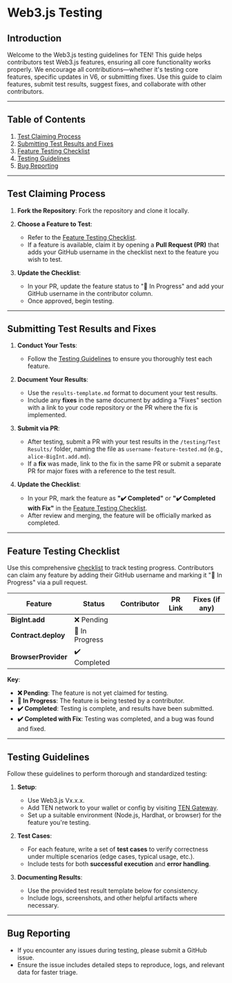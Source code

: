 # Web3.js Testing

## Introduction

Welcome to the Web3.js testing guidelines for TEN! This guide helps contributors test Web3.js features, ensuring all core functionality works properly. We encourage all contributions—whether it's testing core features, specific updates in V6, or submitting fixes. Use this guide to claim features, submit test results, suggest fixes, and collaborate with other contributors.

---

## Table of Contents

1. [Test Claiming Process](#test-claiming-process)
2. [Submitting Test Results and Fixes](#submitting-test-results-and-fixes)
3. [Feature Testing Checklist](#feature-testing-checklist)
4. [Testing Guidelines](#testing-guidelines)
5. [Bug Reporting](#bug-reporting)

---

## Test Claiming Process

1. **Fork the Repository**: Fork the repository and clone it locally.
   
2. **Choose a Feature to Test**:
   - Refer to the [Feature Testing Checklist](#feature-testing-checklist).
   - If a feature is available, claim it by opening a **Pull Request (PR)** that adds your GitHub username in the checklist next to the feature you wish to test.

3. **Update the Checklist**:
   - In your PR, update the feature status to "🔄 In Progress" and add your GitHub username in the contributor column.
   - Once approved, begin testing.

---

## Submitting Test Results and Fixes

1. **Conduct Your Tests**:
   - Follow the [Testing Guidelines](#testing-guidelines) to ensure you thoroughly test each feature.

2. **Document Your Results**:
   - Use the `results-template.md` format to document your test results.
   - Include any **fixes** in the same document by adding a "Fixes" section with a link to your code repository or the PR where the fix is implemented.

3. **Submit via PR**:
   - After testing, submit a PR with your test results in the `/testing/Test Results/` folder, naming the file as `username-feature-tested.md` (e.g., `alice-BigInt.add.md`).
   - If a **fix** was made, link to the fix in the same PR or submit a separate PR for major fixes with a reference to the test result.

4. **Update the Checklist**:
   - In your PR, mark the feature as **"✔️ Completed"** or **"✔️ Completed with Fix"** in the [Feature Testing Checklist](#feature-testing-checklist).
   - After review and merging, the feature will be officially marked as completed.

---

## Feature Testing Checklist

Use this comprehensive [checklist](test-checklist.md) to track testing progress. Contributors can claim any feature by adding their GitHub username and marking it "🔄 In Progress" via a pull request.

| Feature                                  | Status          | Contributor          | PR Link | Fixes (if any)    |
|------------------------------------------|-----------------|----------------------|---------|------------------|
| **BigInt.add**                           | ❌ Pending      |                      |         |                  |
| **Contract.deploy**                      | 🔄 In Progress  |                      |         |                  |
| **BrowserProvider**                      | ✔️ Completed     |                      |         |                  |

**Key**:
- **❌ Pending**: The feature is not yet claimed for testing.
- **🔄 In Progress**: The feature is being tested by a contributor.
- **✔️ Completed**: Testing is complete, and results have been submitted.
- **✔️ Completed with Fix**: Testing was completed, and a bug was found and fixed.

---

## Testing Guidelines

Follow these guidelines to perform thorough and standardized testing:

1. **Setup**:
   - Use Web3.js Vx.x.x.
   - Add TEN network to your wallet or config by visiting [TEN Gateway](https://testnet.ten.xyz/).
   - Set up a suitable environment (Node.js, Hardhat, or browser) for the feature you're testing.

2. **Test Cases**:
   - For each feature, write a set of **test cases** to verify correctness under multiple scenarios (edge cases, typical usage, etc.).
   - Include tests for both **successful execution** and **error handling**.

3. **Documenting Results**:
   - Use the provided test result template below for consistency.
   - Include logs, screenshots, and other helpful artifacts where necessary.

---

## Bug Reporting

- If you encounter any issues during testing, please submit a GitHub issue.
- Ensure the issue includes detailed steps to reproduce, logs, and relevant data for faster triage.
